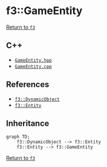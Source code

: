 # f3::GameEntity

[Return to `f3`](/docs/f3.md)

## C++

- [`GameEntity.hpp`](/src/f3/GameEntity.hpp)
- [`GameEntity.cpp`](/src/f3/GameEntity.cpp)

## References

- [`f3::DynamicObject`](/docs/f3/DynamicObject.md)
- [`f3::Entity`](/docs/f3/Entity.md)

## Inheritance

```mermaid
graph TD;
    f3::DynamicObject --> f3::Entity
    f3::Entity --> f3::GameEntity
```

[Return to `f3`](/docs/f3.md)